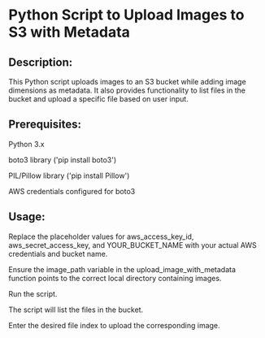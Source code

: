 # Python Script to Upload Images to S3 with Metadata

## Description:

This Python script uploads images to an S3 bucket while adding image dimensions as metadata. It also provides functionality to list files in the bucket and upload a specific file based on user input.

## Prerequisites:

Python 3.x

boto3 library ('pip install boto3')

PIL/Pillow library ('pip install Pillow')

AWS credentials configured for boto3

## Usage:

Replace the placeholder values for aws_access_key_id, aws_secret_access_key, and YOUR_BUCKET_NAME with your actual AWS credentials and bucket name.

Ensure the image_path variable in the upload_image_with_metadata function points to the correct local directory containing images.

Run the script.

The script will list the files in the bucket.

Enter the desired file index to upload the corresponding image.
